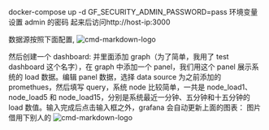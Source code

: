 docker-compose up -d
GF_SECURITY_ADMIN_PASSWORD=pass 环境变量设置 admin 的密码
起来后访问http://host-ip:3000

数据源按照下面配置,
![cmd-markdown-logo](https://raw.githubusercontent.com/zhangguanzhang/docker-compose/master/prometheus/prometheus.png)

然后创建一个 dashboard:
并里面添加 graph（为了简单，我用了 test dashboard 这个名字），在 graph 中添加一个 panel，我们用这个 panel 展示系统的 load 数据。编辑 panel 数据，选择 data source 为之前添加的 promethues，然后填写 query，系统 node 比较简单，一共是 node_load1、node_load5 和 node_load15，分别是系统最近一分钟、五分钟和十五分钟的 load 数值。输入完成后点击输入框之外，grafana 会自动更新上面的图表：
图片借用下别人的
![cmd-markdown-logo](https://ws1.sinaimg.cn/large/006tKfTcgy1fnhhktp3i4j313a0ut43t.jpg)
